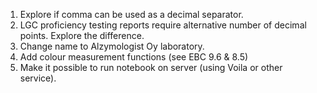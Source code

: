 1. Explore if comma can be used as a decimal separator. 
2. LGC proficiency testing reports require alternative number of decimal points. 
Explore the difference.
3. Change name to Alzymologist Oy laboratory.
4. Add colour measurement functions (see EBC 9.6 & 8.5)
5. Make it possible to run notebook on server (using Voila or other service).
